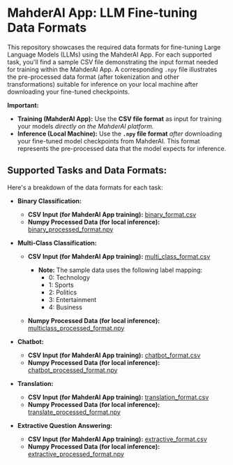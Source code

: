 # MahderAI App: LLM Fine-tuning Data Formats

This repository showcases the required data formats for fine-tuning Large Language Models (LLMs) using the MahderAI App. For each supported task, you'll find a sample CSV file demonstrating the input format needed for training within the MahderAI App. A corresponding `.npy` file illustrates the pre-processed data format (after tokenization and other transformations) suitable for inference on your local machine after downloading your fine-tuned checkpoints.

**Important:**

*   **Training (MahderAI App):** Use the **CSV file format** as input for training your models *directly on the MahderAI platform.*
*   **Inference (Local Machine):** Use the **`.npy` file format** *after* downloading your fine-tuned model checkpoints from MahderAI. This format represents the pre-processed data that the model expects for inference.

## Supported Tasks and Data Formats:

Here's a breakdown of the data formats for each task:

*   **Binary Classification:**
    *   **CSV Input (for MahderAI App training):** [binary_format.csv](https://github.com/mahdertesf/LLM-Fine-tunning-Data-Format/blob/main/binary_classification/binary_format.csv)
    *   **Numpy Processed Data (for local inference):** [binary_processed_format.npy](https://github.com/mahdertesf/LLM-Fine-tunning-Data-Format/blob/main/binary_classification/binary_processed_format.npy)

*   **Multi-Class Classification:**
    *   **CSV Input (for MahderAI App training):** [multi_class_format.csv](https://github.com/mahdertesf/LLM-Fine-tunning-Data-Format/blob/main/Multi_class_classification/multi_class_format.csv)

        *   **Note:** The sample data uses the following label mapping:
            *   0: Technology
            *   1: Sports
            *   2: Politics
            *   3: Entertainment
            *   4: Business
    *   **Numpy Processed Data (for local inference):** [multiclass_processed_format.npy](https://github.com/mahdertesf/LLM-Fine-tunning-Data-Format/blob/main/Multi_class_classification/multiclass_processed_format.npy)

*   **Chatbot:**
    *   **CSV Input (for MahderAI App training):** [chatbot_format.csv](https://github.com/mahdertesf/LLM-Fine-tunning-Data-Format/blob/main/chatbot/chatbot_format.csv)
    *   **Numpy Processed Data (for local inference):** [chatbot_processed_format.npy](https://github.com/mahdertesf/LLM-Fine-tunning-Data-Format/blob/main/chatbot/chatbot_processed_format.npy)

*   **Translation:**
    *   **CSV Input (for MahderAI App training):** [translation_format.csv](https://github.com/mahdertesf/LLM-Fine-tunning-Data-Format/blob/main/translation/translation_format.csv)
    *   **Numpy Processed Data (for local inference):** [translate_processed_format.npy](https://github.com/mahdertesf/LLM-Fine-tunning-Data-Format/blob/main/translation/translate_processed_format.npy)

*   **Extractive Question Answering:**
    *   **CSV Input (for MahderAI App training):** [extractive_format.csv](https://github.com/mahdertesf/LLM-Fine-tunning-Data-Format/blob/main/extractive_question_answering/extractive_format.csv)
    *   **Numpy Processed Data (for local inference):** [extractive_processed_format.npy](https://github.com/mahdertesf/LLM-Fine-tunning-Data-Format/blob/main/extractive_question_answering/extractive_processed_format.npy)
